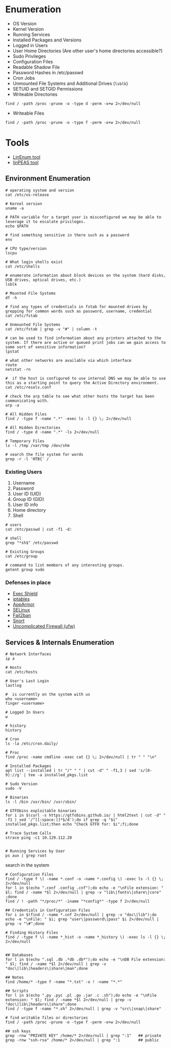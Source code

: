 

# Enumeration
- OS Version
- Kernel Version
- Running Services
- Installed Packages and Versions
- Logged in Users
- User Home Directories (Are other user's home directories accessible?)
- Sudo Privileges
- Configuration Files
- Readable Shadow File
- Password Hashes in /etc/passwd
- Cron Jobs
- Unmounted File Systems and Additional Drives (`lsblk`)
- SETUID and SETGID Permissions
- Writeable Directories
```shell
find / -path /proc -prune -o -type d -perm -o+w 2>/dev/null
```
- Writeable Files
```shell
find / -path /proc -prune -o -type f -perm -o+w 2>/dev/null
```

# Tools
- [LinEnum tool](https://github.com/rebootuser/LinEnum)
- [linPEAS tool](https://github.com/peass-ng/PEASS-ng/tree/master/linPEAS)

## Environment Enumeration

```shell
# operating system and version
cat /etc/os-release

# Kernel version
uname -a

# PATH variable for a target user is misconfigured we may be able to leverage it to escalate privileges.
echo $PATH

# find something sensitive in there such as a password
env

# CPU type/version
lscpu

# What login shells exist
cat /etc/shells

# enumerate information about block devices on the system (hard disks, USB drives, optical drives, etc.)
lsblk

# Mounted File Systems
df -h

# find any types of credentials in fstab for mounted drives by grepping for common words such as password, username, credential
cat /etc/fstab

# Unmounted File Systems
cat /etc/fstab | grep -v "#" | column -t

# can be used to find information about any printers attached to the system. If there are active or queued print jobs can we gain access to some sort of sensitive information?
lpstat 

# what other networks are available via which interface
route
netstat -rn

#  if the host is configured to use internal DNS we may be able to use this as a starting point to query the Active Directory environment.
cat /etc/resolv.conf

# check the arp table to see what other hosts the target has been communicating with.
arp -a

# All Hidden Files
find / -type f -name ".*" -exec ls -l {} \; 2>/dev/null 

# All Hidden Directories
find / -type d -name ".*" -ls 2>/dev/null

# Temporary Files
ls -l /tmp /var/tmp /dev/shm

# search the file system for words
grep -r -l 'HTB{' /

```

### Existing Users
1. Username
2. Password
3. User ID (UID)
4. Group ID (GID)
5. User ID info
6. Home directory
7. Shell

```shell
# users
cat /etc/passwd | cut -f1 -d:

# shell
grep "*sh$" /etc/passwd

# Existing Groups
cat /etc/group

# command to list members of any interesting groups.
getent group sudo
```

### Defenses in place
- [Exec Shield](https://en.wikipedia.org/wiki/Exec_Shield)
- [iptables](https://linux.die.net/man/8/iptables)
- [AppArmor](https://apparmor.net/)
- [SELinux](https://www.redhat.com/en/topics/linux/what-is-selinux)
- [Fail2ban](https://github.com/fail2ban/fail2ban)
- [Snort](https://www.snort.org/faq/what-is-snort)
- [Uncomplicated Firewall (ufw)](https://wiki.ubuntu.com/UncomplicatedFirewall)


## Services & Internals Enumeration

```shell
# Network Interfaces
ip a

# Hosts
cat /etc/hosts

# User's Last Login
lastlog

#  is currently on the system with us
who <username>
finger <username>

# Logged In Users
w

# history
history

# Cron
ls -la /etc/cron.daily/

# Proc
find /proc -name cmdline -exec cat {} \; 2>/dev/null | tr " " "\n"

# Installed Packages
apt list --installed | tr "/" " " | cut -d" " -f1,3 | sed 's/[0-9]://g' | tee -a installed_pkgs.list

# Sudo Version
sudo -V

# Binaries
ls -l /bin /usr/bin/ /usr/sbin/

# GTFObins exploitable binaries
for i in $(curl -s https://gtfobins.github.io/ | html2text | cut -d" " -f1 | sed '/^[[:space:]]*$/d');do if grep -q "$i" installed_pkgs.list;then echo "Check GTFO for: $i";fi;done

# Trace System Calls
strace ping -c1 10.129.112.20


# Running Services by User
ps aux | grep root

```

search in the system 
```shell
# Configuration Files
find / -type f \( -name *.conf -o -name *.config \) -exec ls -l {} \; 2>/dev/null
for l in $(echo ".conf .config .cnf");do echo -e "\nFile extension: " $l; find / -name *$l 2>/dev/null | grep -v "lib\|fonts\|share\|core" ;done
find / ! -path "*/proc/*" -iname "*config*" -type f 2>/dev/null

## Credentials in Configuration Files
for i in $(find / -name *.cnf 2>/dev/null | grep -v "doc\|lib");do echo -e "\nFile: " $i; grep "user\|password\|pass" $i 2>/dev/null | grep -v "\#";done

# Finding History Files
find / -type f \( -name *_hist -o -name *_history \) -exec ls -l {} \; 2>/dev/null


## Databases
for l in $(echo ".sql .db .*db .db*");do echo -e "\nDB File extension: " $l; find / -name *$l 2>/dev/null | grep -v "doc\|lib\|headers\|share\|man";done

## Notes
find /home/* -type f -name "*.txt" -o ! -name "*.*"

## Scripts
for l in $(echo ".py .pyc .pl .go .jar .c .sh");do echo -e "\nFile extension: " $l; find / -name *$l 2>/dev/null | grep -v "doc\|lib\|headers\|share";done
find / -type f -name "*.sh" 2>/dev/null | grep -v "src\|snap\|share"

# find writable files or directories
find / -path /proc -prune -o -type f -perm -o+w 2>/dev/null

## ssh keys
grep -rnw "PRIVATE KEY" /home/* 2>/dev/null | grep ":1"   ## private
grep -rnw "ssh-rsa" /home/* 2>/dev/null | grep ":1        ## public

```
